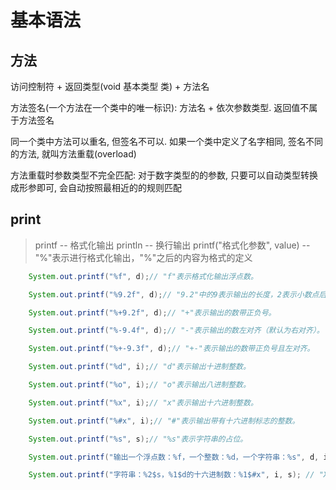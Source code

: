 # 基本语法

## 方法

访问控制符 + 返回类型(void 基本类型 类) + 方法名

方法签名(一个方法在一个类中的唯一标识): 方法名 + 依次参数类型. 返回值不属于方法签名

同一个类中方法可以重名, 但签名不可以. 如果一个类中定义了名字相同, 签名不同的方法, 就叫方法重载(overload)

方法重载时参数类型不完全匹配: 对于数字类型的的参数, 只要可以自动类型转换成形参即可, 会自动按照最相近的的规则匹配

## print

> printf -- 格式化输出
> println -- 换行输出
> printf("格式化参数", value) -- "%"表示进行格式化输出，"%"之后的内容为格式的定义

```java
    System.out.printf("%f", d);// "f"表示格式化输出浮点数。

    System.out.printf("%9.2f", d);// "9.2"中的9表示输出的长度，2表示小数点后的位数。

    System.out.printf("%+9.2f", d);// "+"表示输出的数带正负号。

    System.out.printf("%-9.4f", d);// "-"表示输出的数左对齐（默认为右对齐）。

    System.out.printf("%+-9.3f", d);// "+-"表示输出的数带正负号且左对齐。

    System.out.printf("%d", i);// "d"表示输出十进制整数。

    System.out.printf("%o", i);// "o"表示输出八进制整数。

    System.out.printf("%x", i);// "x"表示输出十六进制整数。

    System.out.printf("%#x", i);// "#"表示输出带有十六进制标志的整数。

    System.out.printf("%s", s);// "%s"表示字符串的占位。

    System.out.printf("输出一个浮点数：%f，一个整数：%d，一个字符串：%s", d, i, s); // 可以输出多个变量

    System.out.printf("字符串：%2$s，%1$d的十六进制数：%1$#x", i, s); // "X$"表示第几个变量。
```
